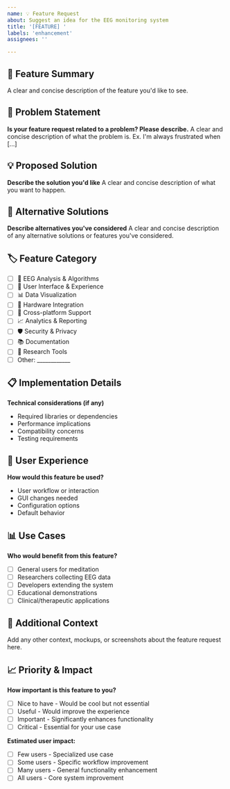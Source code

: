 ```yaml
---
name: 💡 Feature Request
about: Suggest an idea for the EEG monitoring system
title: '[FEATURE] '
labels: 'enhancement'
assignees: ''

---
```


## 🌟 Feature Summary
A clear and concise description of the feature you'd like to see.

## 🎯 Problem Statement
**Is your feature request related to a problem? Please describe.**
A clear and concise description of what the problem is. Ex. I'm always frustrated when [...]

## 💡 Proposed Solution
**Describe the solution you'd like**
A clear and concise description of what you want to happen.

## 🔄 Alternative Solutions
**Describe alternatives you've considered**
A clear and concise description of any alternative solutions or features you've considered.

## 🏷️ Feature Category
- [ ] 🧠 EEG Analysis & Algorithms
- [ ] 🎨 User Interface & Experience
- [ ] 📊 Data Visualization
- [ ] 🔧 Hardware Integration
- [ ] 📱 Cross-platform Support
- [ ] 📈 Analytics & Reporting
- [ ] 🛡️ Security & Privacy
- [ ] 📚 Documentation
- [ ] 🧪 Research Tools
- [ ] Other: ____________

## 📋 Implementation Details
**Technical considerations (if any)**
- Required libraries or dependencies
- Performance implications
- Compatibility concerns
- Testing requirements

## 🎨 User Experience
**How would this feature be used?**
- User workflow or interaction
- GUI changes needed
- Configuration options
- Default behavior

## 📊 Use Cases
**Who would benefit from this feature?**
- [ ] General users for meditation
- [ ] Researchers collecting EEG data
- [ ] Developers extending the system
- [ ] Educational demonstrations
- [ ] Clinical/therapeutic applications

## 🔗 Additional Context
Add any other context, mockups, or screenshots about the feature request here.

## 📈 Priority & Impact
**How important is this feature to you?**
- [ ] Nice to have - Would be cool but not essential
- [ ] Useful - Would improve the experience
- [ ] Important - Significantly enhances functionality  
- [ ] Critical - Essential for your use case

**Estimated user impact:**
- [ ] Few users - Specialized use case
- [ ] Some users - Specific workflow improvement
- [ ] Many users - General functionality enhancement
- [ ] All users - Core system improvement
